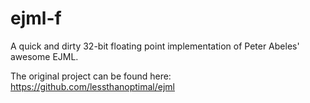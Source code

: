 ejml-f
======

A quick and dirty 32-bit floating point implementation of Peter Abeles' awesome EJML.

The original project can be found here:
https://github.com/lessthanoptimal/ejml
